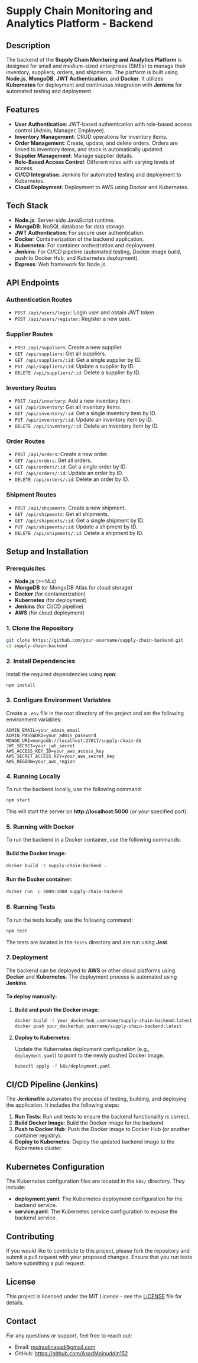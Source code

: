 # Supply Chain Monitoring and Analytics Platform - Backend

## Description

The backend of the **Supply Chain Monitoring and Analytics Platform** is designed for small and medium-sized enterprises (SMEs) to manage their inventory, suppliers, orders, and shipments. The platform is built using **Node.js**, **MongoDB**, **JWT Authentication**, and **Docker**. It utilizes **Kubernetes** for deployment and continuous integration with **Jenkins** for automated testing and deployment.

## Features

- **User Authentication**: JWT-based authentication with role-based access control (Admin, Manager, Employee).
- **Inventory Management**: CRUD operations for inventory items.
- **Order Management**: Create, update, and delete orders. Orders are linked to inventory items, and stock is automatically updated.
- **Supplier Management**: Manage supplier details.
- **Role-Based Access Control**: Different roles with varying levels of access.
- **CI/CD Integration**: Jenkins for automated testing and deployment to Kubernetes.
- **Cloud Deployment**: Deployment to AWS using Docker and Kubernetes.

## Tech Stack

- **Node.js**: Server-side JavaScript runtime.
- **MongoDB**: NoSQL database for data storage.
- **JWT Authentication**: For secure user authentication.
- **Docker**: Containerization of the backend application.
- **Kubernetes**: For container orchestration and deployment.
- **Jenkins**: For CI/CD pipeline (automated testing, Docker image build, push to Docker Hub, and Kubernetes deployment).
- **Express**: Web framework for Node.js.

## API Endpoints

### Authentication Routes

- `POST /api/users/login`: Login user and obtain JWT token.
- `POST /api/users/register`: Register a new user.

### Supplier Routes

- `POST /api/suppliers`: Create a new supplier.
- `GET /api/suppliers`: Get all suppliers.
- `GET /api/suppliers/:id`: Get a single supplier by ID.
- `PUT /api/suppliers/:id`: Update a supplier by ID.
- `DELETE /api/suppliers/:id`: Delete a supplier by ID.

### Inventory Routes

- `POST /api/inventory`: Add a new inventory item.
- `GET /api/inventory`: Get all inventory items.
- `GET /api/inventory/:id`: Get a single inventory item by ID.
- `PUT /api/inventory/:id`: Update an inventory item by ID.
- `DELETE /api/inventory/:id`: Delete an inventory item by ID.

### Order Routes

- `POST /api/orders`: Create a new order.
- `GET /api/orders`: Get all orders.
- `GET /api/orders/:id`: Get a single order by ID.
- `PUT /api/orders/:id`: Update an order by ID.
- `DELETE /api/orders/:id`: Delete an order by ID.

### Shipment Routes

- `POST /api/shipments`: Create a new shipment.
- `GET /api/shipments`: Get all shipments.
- `GET /api/shipments/:id`: Get a single shipment by ID.
- `PUT /api/shipments/:id`: Update a shipment by ID.
- `DELETE /api/shipments/:id`: Delete a shipment by ID.

## Setup and Installation

### Prerequisites

- **Node.js** (>=14.x)
- **MongoDB** (or MongoDB Atlas for cloud storage)
- **Docker** (for containerization)
- **Kubernetes** (for deployment)
- **Jenkins** (for CI/CD pipeline)
- **AWS** (for cloud deployment)

### 1. Clone the Repository

```bash
git clone https://github.com/your-username/supply-chain-backend.git
cd supply-chain-backend
```

### 2. Install Dependencies

Install the required dependencies using **npm**:

```bash
npm install
```

### 3. Configure Environment Variables

Create a `.env` file in the root directory of the project and set the following environment variables:

```env
ADMIN_EMAIL=your_admin_email
ADMIN_PASSWORD=your_admin_password
MONGO_URI=mongodb://localhost:27017/supply-chain-db
JWT_SECRET=your_jwt_secret
AWS_ACCESS_KEY_ID=your_aws_access_key
AWS_SECRET_ACCESS_KEY=your_aws_secret_key
AWS_REGION=your_aws_region
```

### 4. Running Locally

To run the backend locally, use the following command:

```bash
npm start
```

This will start the server on **http://localhost:5000** (or your specified port).

### 5. Running with Docker

To run the backend in a Docker container, use the following commands:

#### Build the Docker image:

```bash
docker build -t supply-chain-backend .
```

#### Run the Docker container:

```bash
docker run -p 5000:5000 supply-chain-backend
```

### 6. Running Tests

To run the tests locally, use the following command:

```bash
npm test
```

The tests are located in the `tests` directory and are run using **Jest**.

### 7. Deployment

The backend can be deployed to **AWS** or other cloud platforms using **Docker** and **Kubernetes**. The deployment process is automated using **Jenkins**.

#### To deploy manually:

1. **Build and push the Docker image**:

   ```bash
   docker build -t your_dockerhub_username/supply-chain-backend:latest .
   docker push your_dockerhub_username/supply-chain-backend:latest
   ```

2. **Deploy to Kubernetes**:

   Update the Kubernetes deployment configuration (e.g., `deployment.yaml`) to point to the newly pushed Docker image.

   ```bash
   kubectl apply -f k8s/deployment.yaml
   ```

## CI/CD Pipeline (Jenkins)

The **Jenkinsfile** automates the process of testing, building, and deploying the application. It includes the following steps:

1. **Run Tests**: Run unit tests to ensure the backend functionality is correct.
2. **Build Docker Image**: Build the Docker image for the backend.
3. **Push to Docker Hub**: Push the Docker image to Docker Hub (or another container registry).
4. **Deploy to Kubernetes**: Deploy the updated backend image to the Kubernetes cluster.

## Kubernetes Configuration

The Kubernetes configuration files are located in the `k8s/` directory. They include:

- **deployment.yaml**: The Kubernetes deployment configuration for the backend service.
- **service.yaml**: The Kubernetes service configuration to expose the backend service.

## Contributing

If you would like to contribute to this project, please fork the repository and submit a pull request with your proposed changes. Ensure that you run tests before submitting a pull request.

## License

This project is licensed under the MIT License - see the [LICENSE](LICENSE) file for details.

## Contact

For any questions or support, feel free to reach out:

- Email: moinudinasad@gmail.com
- GitHub: https://github.com/AsadMoinuddin152
